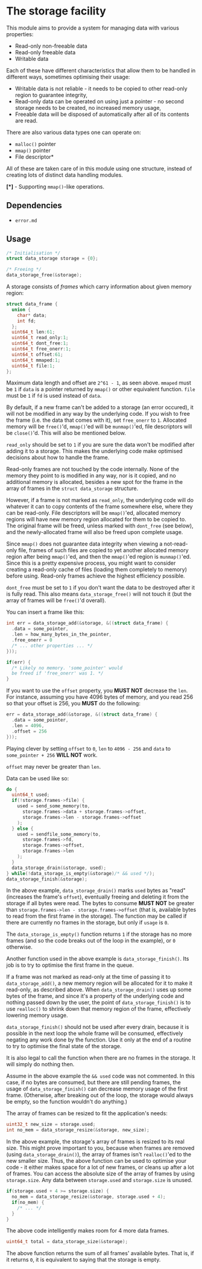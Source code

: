 # The storage facility

This module aims to provide a system for
managing data with various properties:

- Read-only non-freeable data
- Read-only freeable data
- Writable data

Each of these have different characteristics that allow them to
be handled in different ways, sometimes optimising their usage:

- Writable data is not reliable - it needs to be
  copied to other read-only region to guarantee integrity,
- Read-only data can be operated on using just a pointer - no
  second storage needs to be created, no increased memory usage,
- Freeable data will be disposed of automatically
  after all of its contents are read.

There are also various data types one can operate on:

- `malloc()` pointer
- `mmap()` pointer
- File descriptor*

All of these are taken care of in this module using one structure,
instead of creating lots of distinct data handling modules.

**[*]** - Supporting `mmap()`-like operations.

## Dependencies

- `error.md`

## Usage

```c
/* Initialisation */
struct data_storage storage = {0};

/* Freeing */
data_storage_free(&storage);
```

A storage consists of *frames* which carry information about given memory
region:

```c
struct data_frame {
  union {
    char* data;
    int fd;
  };
  uint64_t len:61;
  uint64_t read_only:1;
  uint64_t dont_free:1;
  uint64_t free_onerr:1;
  uint64_t offset:61;
  uint64_t mmaped:1;
  uint64_t file:1;
};
```

Maximum data length and offset are `2^61 - 1`, as seen above. `mmaped` must be
`1` if `data` is a pointer returned by `mmap()` or other equivalent function.
`file` must be `1` if `fd` is used instead of `data`.

By default, if a new frame can't be added to a storage (an error occured), it
will not be modified in any way by the underlying code. If you wish to free the
frame (i.e. the data that comes with it), set `free_onerr` to `1`. Allocated
memory will be `free()`'d, `mmap()`'ed will be `munmap()`'ed, file descriptors
will be `close()`'d. This will also be mentioned below.

`read_only` should be set to `1` if you are sure the data won't be modified
after adding it to a storage. This makes the underlying code make optimised
decisions about how to handle the frame.

Read-only frames are not touched by the code internally. None of the memory they
point to is modified in any way, nor is it copied, and no additional memory is
allocated, besides a new spot for the frame in the array of frames in the
`struct data_storage` structure.

However, if a frame is not marked as `read_only`, the underlying code will do
whatever it can to copy contents of the frame somewhere else, where they can be
read-only. File descriptors will be `mmap()`'ed, allocated memory regions will
have new memory region allocated for them to be copied to. The original frame
will be freed, unless marked with `dont_free` (see below), and the
newly-allocated frame will also be freed upon complete usage.

Since `mmap()` does not guarantee data integrity when viewing a not-read-only
file, frames of such files are copied to yet another allocated memory region
after being `mmap()`'ed, and then the `mmap()`'ed region is `munmap()`'ed.
Since this is a pretty expensive process, you might want to consider creating
a read-only cache of files (loading them completely to memory) before using.
Read-only frames achieve the highest efficiency possible.

`dont_free` must be set to `1` if you don't want the data to be destroyed
after it is fully read. This also means `data_storage_free()` will not
touch it (but the array of frames will be `free()`'d overall).

You can insert a frame like this:

```c
int err = data_storage_add(&storage, &((struct data_frame) {
  .data = some_pointer,
  .len = how_many_bytes_in_the_pointer,
  .free_onerr = 0
  /* ... other properties ... */
}));

if(err) {
  /* Likely no memory. 'some_pointer' would
  be freed if 'free_onerr' was 1. */
}
```

If you want to use the `offset` property, you **MUST NOT** decrease the
`len`. For instance, assuming you have 4096 bytes of memory, and you
read 256 so that your offset is 256, you **MUST** do the following:

```c
err = data_storage_add(&storage, &((struct data_frame) {
  .data = some_pointer,
  .len = 4096,
  .offset = 256
}));
```

Playing clever by setting `offset` to `0`, `len` to `4096 - 256`
and `data` to `some_pointer + 256` **WILL NOT** work.

`offset` may never be greater than `len`.

Data can be used like so:

```c
do {
  uint64_t used;
  if(!storage.frames->file) {
    used = send_some_memory(to,
      storage.frames->data + storage.frames->offset,
      storage.frames->len - storage.frames->offset
    );
  } else {
    used = sendfile_some_memory(to,
      storage.frames->fd,
      storage.frames->offset,
      storage.frames->len
    );
  }
  data_storage_drain(&storage, used);
} while(!data_storage_is_empty(&storage)/* && used */);
data_storage_finish(&storage);
```

In the above example, `data_storage_drain()` marks `used` bytes as "read"
(increases the frame's `offset`), eventually freeing and deleting it from the
storage if all bytes were read. The bytes to consume **MUST NOT** be greater
than `storage.frames->len - storage.frames->offset` (that is, available bytes
to read from the first frame in the storage). The function may be called if
there are currently no frames in the storage, but only if `usage` is `0`.

The `data_storage_is_empty()` function returns `1` if the storage has no more
frames (and so the code breaks out of the loop in the example), or `0`
otherwise.

Another function used in the above example is `data_storage_finish()`.
Its job is to try to optimise the first frame in the queue.

If a frame was not marked as read-only at the time of passing it to
`data_storage_add()`, a new memory region will be allocated for it to make it
read-only, as described above. When `data_storage_drain()` uses up some bytes of
the frame, and since it's a property of the underlying code and nothing passed
down by the user, the point of `data_storage_finish()` is to use `realloc()` to
shrink down that memory region of the frame, effectively lowering memory usage.

`data_storage_finish()` should not be used after every drain, because it
is possible in the next loop the whole frame will be consumed, effectively
negating any work done by the function. Use it only at the end of a routine
to try to optimise the final state of the storage.

It is also legal to call the function when there are no
frames in the storage. It will simply do nothing then.

Assume in the above example the `&& used` code was not commented. In this
case, if no bytes are consumed, but there are still pending frames, the
usage of `data_storage_finish()` can decrease memory usage of the first
frame. (Otherwise, after breaking out of the loop, the storage would
always be empty, so the function wouldn't do anything.)

The array of frames can be resized to fit the application's needs:

```c
uint32_t new_size = storage.used;
int no_mem = data_storage_resize(&storage, new_size);
```

In the above example, the storage's array of frames is resized to its real size.
This might prove important to you, because when frames are removed (using
`data_storage_drain()`), the array of frames isn't `realloc()`'ed to the new
smaller size. Thus, the above function can be used to optimise your code - it
either makes space for a lot of new frames, or cleans up after a lot of frames.
You can access the absolute size of the array of frames by using `storage.size`.
Any data between `storage.used` and `storage.size` is unused.

```c
if(storage.used + 4 >= storage.size) {
  no_mem = data_storage_resize(&storage, storage.used + 4);
  if(no_mem) {
    /* ... */
  }
}
```

The above code intelligently makes room for 4 more data frames.

```c
uint64_t total = data_storage_size(&storage);
```

The above function returns the sum of all frames' available bytes. That is,
if it returns `0`, it is equivalent to saying that the storage is empty.
